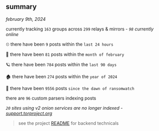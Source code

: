
## summary
_february 9th, 2024_

currently tracking `163` groups across `299` relays & mirrors - _`98` currently online_

⏲ there have been `9` posts within the `last 24 hours`

🦈 there have been `81` posts within the `month of february`

🪐 there have been `784` posts within the `last 90 days`

🏚 there have been `274` posts within the `year of 2024`

🦕 there have been `9556` posts `since the dawn of ransomwatch`

there are `96` custom parsers indexing posts

_`20` sites using v2 onion services are no longer indexed - [support.torproject.org](https://support.torproject.org/onionservices/v2-deprecation/)_

> see the project [README](https://github.com/joshhighet/ransomwatch#ransomwatch--) for backend technicals

